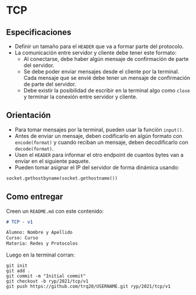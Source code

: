 # TCP

## Especificaciones

- Definir un tamaño para el `HEADER` que va a formar parte del protocolo.
- La comunicación entre servidor y cliente debe tener este formato:
  - Al conectarse, debe haber algún mensaje de confirmación de parte del servidor.
  - Se debe poder enviar mensajes desde el cliente por la terminal. Cada mensaje que se envié debe tener un mensaje de confirmación de parte del servidor.
  - Debe existir la posibilidad de escribir en la terminal algo como `close` y terminar la conexión entre servidor y cliente.

## Orientación

- Para tomar mensajes por la terminal, pueden usar la función `input()`.
- Antes de enviar un mensaje, deben codificarlo en algún formato con `encode(format)` y cuando reciban un mensaje, deben decodificarlo con `decode(format)`.
- Usen el `HEADER` para informar el otro endpoint de cuantos bytes van a enviar en el siguiente paquete.
- Pueden tomar asignar el IP del servidor de forma dinámica usando:
```python
socket.gethostbyname(socket.gethostname())
```

## Como entregar

Creen un `README.md` con este contenido:
```markdown
# TCP - v1

Alumno: Nombre y Apellido
Curso: Curso
Materia: Redes y Protocolos
```

Luego en la terminal corran:
```
git init
git add .
git commit -m "Initial commit"
git checkout -b ryp/2021/tcp/v1
git push https://github.com/trq20/USERNAME.git ryp/2021/tcp/v1
```
